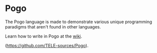 Pogo
====

The Pogo language is made to demonstrate various unique programming paradigms that aren't found in other languages.

Learn how to write in Pogo at the [wiki](https://github.com/nrubin29/Pogo/wiki).

(https://github.com/TELE-sources/Pogo).